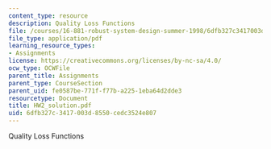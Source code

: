```yaml
---
content_type: resource
description: Quality Loss Functions
file: /courses/16-881-robust-system-design-summer-1998/6dfb327c3417003d8550cedc3524e807_HW2_solution.pdf
file_type: application/pdf
learning_resource_types:
- Assignments
license: https://creativecommons.org/licenses/by-nc-sa/4.0/
ocw_type: OCWFile
parent_title: Assignments
parent_type: CourseSection
parent_uid: fe0587be-771f-f77b-a225-1eba64d2dde3
resourcetype: Document
title: HW2_solution.pdf
uid: 6dfb327c-3417-003d-8550-cedc3524e807
---
```

Quality Loss Functions